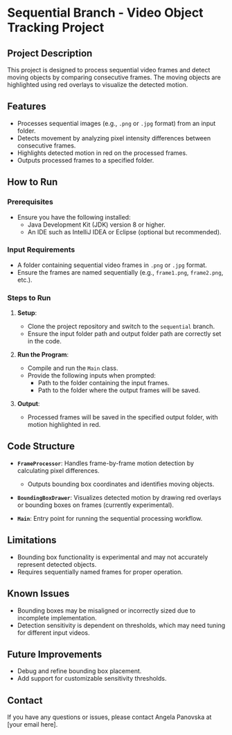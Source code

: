 # Sequential Branch - Video Object Tracking Project

## **Project Description**
This project is designed to process sequential video frames and detect moving objects by comparing consecutive frames. The moving objects are highlighted using red overlays to visualize the detected motion.

## **Features**
- Processes sequential images (e.g., `.png` or `.jpg` format) from an input folder.
- Detects movement by analyzing pixel intensity differences between consecutive frames.
- Highlights detected motion in red on the processed frames.
- Outputs processed frames to a specified folder.

## **How to Run**
### Prerequisites
- Ensure you have the following installed:
  - Java Development Kit (JDK) version 8 or higher.
  - An IDE such as IntelliJ IDEA or Eclipse (optional but recommended).

### Input Requirements
- A folder containing sequential video frames in `.png` or `.jpg` format.
- Ensure the frames are named sequentially (e.g., `frame1.png`, `frame2.png`, etc.).

### Steps to Run
1. **Setup**:
   - Clone the project repository and switch to the `sequential` branch.
   - Ensure the input folder path and output folder path are correctly set in the code.

2. **Run the Program**:
   - Compile and run the `Main` class.
   - Provide the following inputs when prompted:
     - Path to the folder containing the input frames.
     - Path to the folder where the output frames will be saved.

3. **Output**:
   - Processed frames will be saved in the specified output folder, with motion highlighted in red.

## **Code Structure**
- **`FrameProcessor`**: Handles frame-by-frame motion detection by calculating pixel differences.
  - Outputs bounding box coordinates and identifies moving objects.

- **`BoundingBoxDrawer`**: Visualizes detected motion by drawing red overlays or bounding boxes on frames (currently experimental).

- **`Main`**: Entry point for running the sequential processing workflow.

## **Limitations**
- Bounding box functionality is experimental and may not accurately represent detected objects.
- Requires sequentially named frames for proper operation.

## **Known Issues**
- Bounding boxes may be misaligned or incorrectly sized due to incomplete implementation.
- Detection sensitivity is dependent on thresholds, which may need tuning for different input videos.

## **Future Improvements**
- Debug and refine bounding box placement.
- Add support for customizable sensitivity thresholds.

## **Contact**
If you have any questions or issues, please contact Angela Panovska at [your email here].

